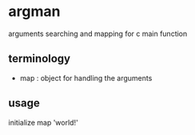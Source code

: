 # argman
arguments searching and mapping  for c main function

## terminology
* map : object for handling the arguments
## usage
initialize map 'world!'
